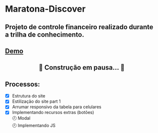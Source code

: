 # Maratona-Discover
## Projeto de controle financeiro realizado durante a trilha de conhecimento.
## [Demo](https://layannehonorato.github.io/Maratona-Dicover/)
<h2 align="center"> 
	🚧 Construção em pausa...  🚧
</h2>

## Processos:
- [x] Estrutura do site
- [x] Estilização do site part 1
- [x] Arrumar responsivo da tabela para celulares
- [x] Implementando recursos extras (botões)
 </br>🕗 Modal </br>🕗 Implementando JS
